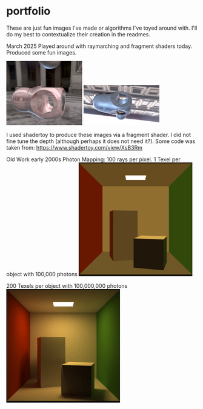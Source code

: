# portfolio
These are just fun images I've made or algorithms I've toyed around with. I'll do my best to contextualize their creation in the readmes.

March 2025
 Played around with raymarching and fragment shaders today. Produced some fun images.

<img src="raymarchimage.png" width="200">
<img src="raymarchimage2.png" width="200">

I used shadertoy to produce these images via a fragment shader. I did not fine tune the depth (although perhaps it does not need it?).
Some code was taken from: https://www.shadertoy.com/view/XsB3Rm



Old Work early 2000s
Photon Mapping: 100 rays per pixel.
1 Texel per object with 100,000 photons
<img src="photonmapping/1.gif">

200 Texels per object with 100,000,000 photons
<img src="photonmapping/10m.gif">


